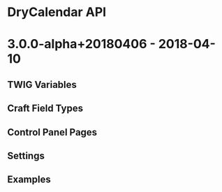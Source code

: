 # DryCalendar API
# 3.0.0-alpha+20180406 - 2018-04-10

## TWIG Variables

## Craft Field Types

## Control Panel Pages

## Settings

## Examples
